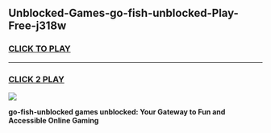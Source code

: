 
## Unblocked-Games-go-fish-unblocked-Play-Free-j318w
<h3>
<a href="https://premium76.site?title=go-fish-unblocked&ref=18A1">CLICK TO PLAY</a></h3>
<hr>

<h3>
<a href="https://premium76.site?title=go-fish-unblocked&ref=18A1">CLICK 2 PLAY</a>
  
</h3>

<a href="https://premium76.site?title=go-fish-unblocked&ref=18A1"><img src="https://clearcache.store/games.png"></a>


**go-fish-unblocked games unblocked: Your Gateway to Fun and Accessible Online Gaming**
